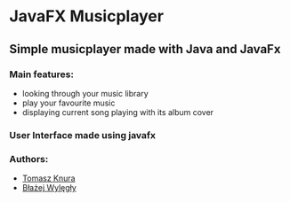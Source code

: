 # JavaFX Musicplayer
## Simple musicplayer made with Java and JavaFx
### Main features: </br>
* looking through your music library
* play your favourite music
* displaying current song playing with its album cover

### User Interface made using javafx </br>

### Authors: </br>
* [Tomasz Knura](https://github.com/tknura)</br>
* [Błażej Wylęgły](https://github.com/bwylegly)</br>
